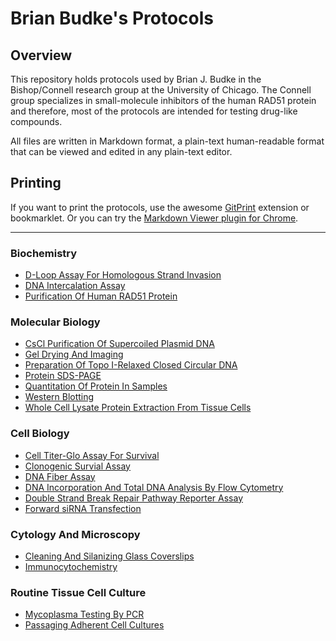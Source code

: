 Brian Budke's Protocols
=========

## Overview
This repository holds protocols used by Brian J. Budke in the Bishop/Connell research
group at the University of Chicago. The Connell group specializes in small-molecule inhibitors of the human RAD51 protein and therefore, most of the protocols are intended for testing drug-like compounds.

All files are written in Markdown format, a plain-text human-readable format that can be viewed and edited in any plain-text editor.

## Printing
If you want to print the protocols, use the awesome [GitPrint](https://gitprint.com) extension or bookmarklet. Or you can try the [Markdown Viewer plugin for Chrome](https://github.com/simov/markdown-viewer).
___
### Biochemistry
- [D-Loop Assay For Homologous Strand Invasion](D-Loop.md)
- [DNA Intercalation Assay](Intercalation_Gel.md)
- [Purification Of Human RAD51 Protein](HsRAD51_Prep.md)

### Molecular Biology
- [CsCl Purification Of Supercoiled Plasmid DNA](CsCl_Plasmid_Prep.md)
- [Gel Drying And Imaging](Gel_Drying_And_Imaging.md)
- [Preparation Of Topo I-Relaxed Closed Circular DNA](Topo_Relaxed_DNA.md)
- [Protein SDS-PAGE](SDS-PAGE.md)
- [Quantitation Of Protein In Samples](Protein_Quant.md)
- [Western Blotting](Western_Blotting.md)
- [Whole Cell Lysate Protein Extraction From Tissue Cells](WCE.md)

### Cell Biology
- [Cell Titer-Glo Assay For Survival](Cell_Glo_Survival.md)
- [Clonogenic Survial Assay](Colony_Formation_TC.md)
- [DNA Fiber Assay](DNA_Fibers.md)
- [DNA Incorporation And Total DNA Analysis By Flow Cytometry](Cell_Cycle_EdU_Flow.md)
- [Double Strand Break Repair Pathway Reporter Assay](DSBR_Reporter_Jasin.md)
- [Forward siRNA Transfection](Forward_siRNA_Transfection.md)

### Cytology And Microscopy
- [Cleaning And Silanizing Glass Coverslips](Silanizing_Coverslips.md)
- [Immunocytochemistry](ICC.md)

### Routine Tissue Cell Culture
- [Mycoplasma Testing By PCR](VenorGem.md)
- [Passaging Adherent Cell Cultures](TC_Passaging.md)
